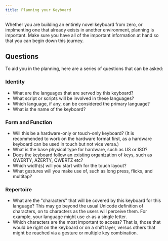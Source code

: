 ```yaml
---
title: Planning your Keyboard
---
```


Whether you are building an entirely novel keyboard from zero, or implmenting one that already exists in another environment, planning is important.
Make sure you have all of the important information at hand so that you can begin down this journey.

## Questions

To aid you in the planning, here are a series of questions that can be asked:

### Identity

- What are the languages that are served by this keyboard?
- What script or scripts will be involved in these languages?
- Which language, if any, can be considered the primary language?
- What is the name of the keyboard?

### Form and Function

- Will this be a hardware-only or touch-only keyboard?
(It is recommended to work on the hardware format first, as a
hardware keyboard can be used in touch but not vice versa.)
- What is the base physical type for hardware, such as US or ISO?
- Does the keyboard follow an existing organization of keys, such as QWERTY, AZERTY, QWERTZ etc?
- Which width(s) will you start with for the touch layout?
- What gestures will you make use of, such as long press, flicks, and multitap?

### Repertoire

- What are the "characters" that will be covered by this keyboard for this language? This may go beyond the usual Unicode definition of characters, on to characters as the users will perceive them. For example, your language might use `ch` as a single letter.
- Which characters are the most important to access? That is, those that would be right on the keyboard or on a shift layer, versus others that might be reached via a gesture or multiple key combination.

